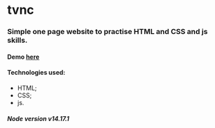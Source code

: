# tvnc

###  Simple one page website to practise HTML and CSS and js skills.

#### Demo [here](https://mvdtom.github.io/tvnc/dist)

####  Technologies used:
-  HTML;
-  CSS;
-  js.

#####  Node version v14.17.1
```
